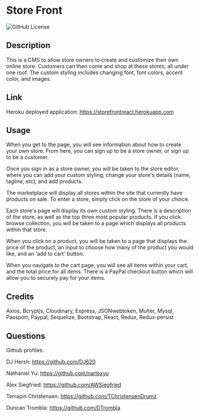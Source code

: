 # Store Front

![GitHub License](https://img.shields.io/badge/license-MIT-blue.svg)

## Description

This is a CMS to allow store owners to create and customize their own online store. Customers can then come and shop at these stores, all under one roof. The custom styling includes changing font, font colors, accent color, and images.

## Link

Heroku deployed application: 
https://storefrontreact.herokuapp.com

## Usage

When you get to the page, you will see information about how to create your own store. From here, you can sign up to be a store owner, or sign up to be a customer.

Once you sign in as a store owner, you will be taken to the store editor, where you can add your custom styling, change your store's details (name, tagline, etc), and add products.

The marketplace will display all stores within the site that currently have products on sale. To enter a store, simply click on the store of your choice.

Each store's page will display its own custom styling. There is a description of the store, as well as the top three most popular products. If you click browse collection, you will be taken to a page which displays all products within that store.

When you click on a product, you will be taken to a page that displays the price of the product, an input to choose how many of the product you would like, and an 'add to cart' button.

When you navigate to the cart page, you will see all items within your cart, and the total price for all items. There is a PayPal checkout button which will allow you to securely pay for your items.

## Credits

Axios,
Bcryptjs,
Cloudinary,
Express,
JSONwebtoken,
Multer,
Mysql,
Passport,
Paypal,
Sequelize,
Bootstrap,
React,
Redux,
Redux-persist

## Questions

Github profiles:

DJ Hersh: https://github.com/DJ620

Nathaniel Yu: https://github.com/nartexyu

Alex Siegfried: https://github.com/AWSiegfried

Terrapin Christensen: https://github.com/TChristensenDrumz

Duncan Trombla: https://github.com/DTrombla